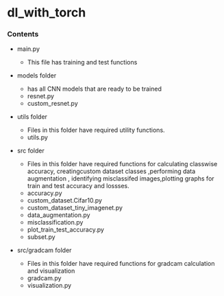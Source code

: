 # dl_with_torch

### Contents

* main.py
  * This file has training and test functions 

* models folder
  * has all CNN models that are  ready to be trained
  * resnet.py
  * custom_resnet.py
  
* utils folder
  *  Files in this folder have required utility functions.
  * utils.py
  
* src folder
  * Files in this folder have required functions for calculating classwise accuracy, creatingcustom dataset classes ,performing  data augmentation ,
    identifying misclassifed images,plotting graphs for train and test accuracy and lossses.
  * accuracy.py
  * custom_dataset.Cifar10.py
  * custom_dataset_tiny_imagenet.py
  * data_augmentation.py
  * misclassification.py
  * plot_train_test_accuracy.py
  * subset.py
  
 * src/gradcam folder
   * Files in this folder have required functions for gradcam calculation and visualization
   * gradcam.py
   * visualization.py

